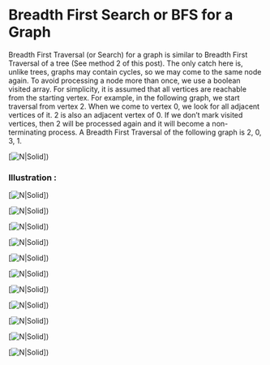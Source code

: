 # Breadth First Search or BFS for a Graph


Breadth First Traversal (or Search) for a graph is similar to Breadth First Traversal of a tree (See method 2 of this post). The only catch here is, unlike trees, graphs may contain cycles, so we may come to the same node again. To avoid processing a node more than once, we use a boolean visited array. For simplicity, it is assumed that all vertices are reachable from the starting vertex.
For example, in the following graph, we start traversal from vertex 2. When we come to vertex 0, we look for all adjacent vertices of it. 2 is also an adjacent vertex of 0. If we don’t mark visited vertices, then 2 will be processed again and it will become a non-terminating process. A Breadth First Traversal of the following graph is 2, 0, 3, 1.



[![N|Solid](https://media.geeksforgeeks.org/wp-content/uploads/bfs-5.png)])

### Illustration :

[![N|Solid](https://media.geeksforgeeks.org/wp-content/cdn-uploads/bfs1.png)])

[![N|Solid](https://media.geeksforgeeks.org/wp-content/cdn-uploads/bfs2.png)])

[![N|Solid](https://media.geeksforgeeks.org/wp-content/cdn-uploads/bfs3.png)])

[![N|Solid](https://media.geeksforgeeks.org/wp-content/cdn-uploads/bfs4.png)])

[![N|Solid](https://media.geeksforgeeks.org/wp-content/cdn-uploads/bfs5.png)])


[![N|Solid](https://media.geeksforgeeks.org/wp-content/cdn-uploads/bfs6.png)])

[![N|Solid](https://media.geeksforgeeks.org/wp-content/cdn-uploads/bfs7.png)])

[![N|Solid](https://media.geeksforgeeks.org/wp-content/cdn-uploads/bfs8.png)])

[![N|Solid](https://media.geeksforgeeks.org/wp-content/cdn-uploads/bfs9.png)])

[![N|Solid](https://media.geeksforgeeks.org/wp-content/cdn-uploads/bfs10.png)])

[![N|Solid](https://media.geeksforgeeks.org/wp-content/cdn-uploads/bfs11.png)])

